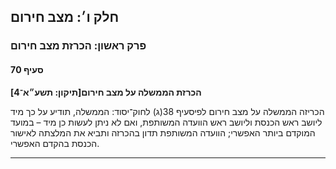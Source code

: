 ## חלק ו׳: מצב חירום

### פרק ראשון: הכרזת מצב חירום

#### סעיף 70

**הכרזת הממשלה על מצב חירום[תיקון: תשע״א־4]**

הכריזה הממשלה על מצב חירום לפיסעיף 38(ג) לחוק־יסוד: הממשלה,
 תודיע על כך מיד ליושב ראש הכנסת וליושב ראש הוועדה המשותפת, ואם לא ניתן 
לעשות כן מיד – במועד המוקדם ביותר האפשרי; הוועדה המשותפת תדון בהכרזה 
ותביא את המלצתה לאישור הכנסת בהקדם האפשרי.

----

